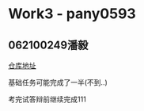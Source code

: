 # Work3 - pany0593

## 062100249潘毅

[仓库地址](https://github.com/pany0593/collection-java-work3)

基础任务可能完成了一半(不到..)

考完试答辩前继续完成111